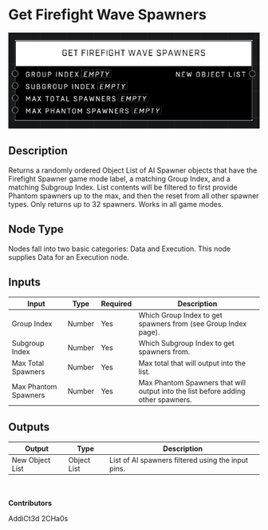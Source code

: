 # Get Firefight Wave Spawners
![](../../../.gitbook/assets/get-firefight-wave-spawners.png)
## Description
Returns a randomly ordered Object List of AI Spawner objects that have the Firefight Spawner game mode label, a matching Group Index, and a matching Subgroup Index. List contents will be filtered to first provide Phantom spawners up to the max, and then the reset from all other spawner types. Only returns up to 32 spawners. Works in all game modes.

## Node Type
Nodes fall into two basic categories: Data and Execution. This node supplies Data for an Execution node.

## Inputs
| Input | Type | Required | Description |
|------------------|------------------|----------|--------------------------------------------------------------|
| Group Index | Number | Yes | Which Group Index to get spawners from (see Group Index page). |
| Subgroup Index | Number | Yes | Which Subgroup Index to get spawners from. |
| Max Total Spawners| Number | Yes | Max total that will output into the list. |
| Max Phantom Spawners| Number | Yes | Max Phantom Spawners that will output into the list before adding other spawners. |

## Outputs
| Output | Type | Description |
|------------------|------------------|--------------------------------------------------------------|
| New Object List | Object List | List of AI spawners filtered using the input pins. |

\
\
**Contributors**

AddiCt3d 2CHa0s